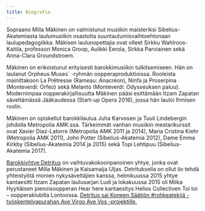 ```yaml
---
title: Biografia
---
```




Sopraano Milla Mäkinen on valmistunut musiikin maisteriksi Sibelius-Akatemiasta laulumusiikin osastolta suuntautumisvaihtoehtonaan laulupedagogiikka. Mäkisen laulunopettajia ovat olleet Sirkku Wahlroos-Kaitila, professori Monica Groop, Aulikki Eerola, Sirkka Parviainen sekä Anna-Clara Groundstroem.

Mäkinen on erikoistunut erityisesti barokkimusiikin tulkitsemiseen. Hän on laulanut Orpheus Muses´ -ryhmän oopperaproduktioissa. Rooleista mainittakoon La Prêtresse (Rameau: Anacréon), Ninfa ja Proserpina (Monteverdi: Orfeo) sekä Melanto (Monteverdi: Odysseuksen paluu). Modernimpaa oopperakirjallisuutta Mäkinen pääsi esittämään Itzam Zapatan säveltämässä Jääkaudessa (Start-up Opera 2016), jossa hän lauloi Ihmisen roolin.

Mäkinen on opiskellut barokkilaulua Juha Karvosen ja Tuuli Lindebergin johdolla Metropolia AMK:ssa. Tärkeimmät vanhan musiikin mestarikurssit ovat Xavier Diaz-Latorre (Metropolia AMK 2011 ja 2014), Maria Cristina Kiehr (Metropolia AMK 2011), John Potter (Sibelius-Akatemia 2012), Dame Emma Kirkby (Sibelius-Akatemia 2014 ja 2015) sekä Topi Lehtipuu (Sibelius-Akatemia 2017).

[Barokkiyhtye Detritus](https://www.facebook.com/dtrts/) on vaihtuvakokoonpanoinen yhtye, jonka ovat perustaneet Milla Mäkinen ja  Kaisamaija Uljas. Detrituksella on ollut ilo tehdä yhteistyötä monien nykysäveltäjien kanssa, helmikuussa 2015 yhtye kantaesitti Itzam Zapatan laulusarjan Ludi ja lokakuussa 2015 oli Miika Hyytiäisen pienoisoopperan Hear here kantaesitys Helios Collectiven Toi toi – oopperaklubilla Lontoossa. [Detritus sai Koneen Säätiön #rohkeatekijä -työskentelyapurahan Ave Virgo Ave Vos -projektille.](https://avevirgoavevos.tumblr.com) 


